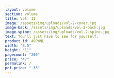 ```yaml
---
layout: volume
section: volume
title: Vol. II
image: /assets/img/uploads/vol-2-cover.jpg
image-back: /assets/img/uploads/vol-2-back.jpg
image-spine: /assets/img/uploads/vol-2-spine.jpg
text: You’ll just have to see for yourself.
product_id: 49PWNL
width: "8.5"
height: "11"
pagecount: "200"
price: "47"
permalink: /
pdf-price: "-33"
---
```

